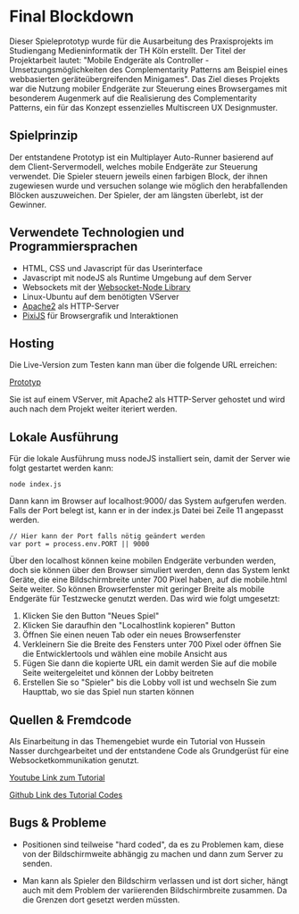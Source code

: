 #  Final Blockdown
Dieser Spieleprototyp wurde für die Ausarbeitung des Praxisprojekts im Studiengang Medieninformatik der TH Köln erstellt. Der Titel der Projektarbeit lautet: "Mobile Endgeräte als Controller - Umsetzungsmöglichkeiten des Complementarity Patterns am Beispiel eines webbasierten geräteübergreifenden Minigames".
Das Ziel dieses Projekts war die Nutzung mobiler Endgeräte zur Steuerung eines Browsergames mit besonderem Augenmerk auf die Realisierung des Complementarity Patterns, ein für das Konzept essenzielles Multiscreen UX Designmuster.

## Spielprinzip
Der entstandene Prototyp ist ein Multiplayer Auto-Runner basierend auf dem Client-Servermodell, welches mobile Endgeräte zur Steuerung verwendet. Die Spieler steuern jeweils einen farbigen Block, der ihnen zugewiesen wurde und versuchen solange wie möglich den herabfallenden Blöcken auszuweichen. Der Spieler, der am längsten überlebt, ist der Gewinner.

## Verwendete Technologien und Programmiersprachen
- HTML, CSS und Javascript für das Userinterface
- Javascript mit nodeJS als Runtime Umgebung auf dem Server
- Websockets mit der [Websocket-Node Library](https://github.com/theturtle32/WebSocket-Node)
- Linux-Ubuntu auf dem benötigten VServer
- [Apache2](https://httpd.apache.org/) als HTTP-Server
- [PixiJS](https://pixijs.com/) für Browsergrafik und Interaktionen

## Hosting
Die Live-Version zum Testen kann man über die folgende URL erreichen:

[Prototyp](https://florian-berghahn.de)

Sie ist auf einem VServer, mit Apache2 als HTTP-Server gehostet und wird auch nach dem Projekt weiter iteriert werden.

## Lokale Ausführung

Für die lokale Ausführung muss nodeJS installiert sein, damit der Server wie folgt gestartet werden kann: 
```
node index.js
```

Dann kann im Browser auf localhost:9000/ das System aufgerufen werden. Falls der Port belegt ist, kann er in der index.js Datei bei Zeile 11 angepasst werden.
```
// Hier kann der Port falls nötig geändert werden
var port = process.env.PORT || 9000
```
Über den localhost können keine mobilen Endgeräte verbunden werden, doch sie können über den Browser simuliert werden, denn das System lenkt Geräte, die eine Bildschirmbreite unter 700 Pixel haben, auf die mobile.html Seite weiter. So können Browserfenster mit geringer Breite als mobile Endgeräte für Testzwecke genutzt werden. Das wird wie folgt umgesetzt:

1. Klicken Sie den Button "Neues Spiel"
2. Klicken Sie daraufhin den "Localhostlink kopieren" Button  
3. Öffnen Sie einen neuen Tab oder ein neues Browserfenster
4. Verkleinern Sie die Breite des Fensters unter 700 Pixel oder öffnen Sie die Entwicklertools und wählen eine mobile Ansicht aus
5. Fügen Sie dann die kopierte URL ein damit werden Sie auf die mobile Seite weitergeleitet und können der Lobby beitreten 
6. Erstellen Sie so "Spieler" bis die Lobby voll ist und wechseln Sie zum Haupttab, wo sie das Spiel nun starten können

## Quellen & Fremdcode
Als Einarbeitung in das Themengebiet wurde ein Tutorial von Hussein Nasser durchgearbeitet und der entstandene Code als Grundgerüst für eine Websocketkommunikation genutzt.

[Youtube Link zum Tutorial](https://www.youtube.com/watch?v=cXxEiWudIUY)

[Github Link des Tutorial Codes](https://github.com/hnasr/javascript_playground/tree/master/websocket-cell-game)

## Bugs & Probleme

- Positionen sind teilweise "hard coded", da es zu Problemen kam, diese von der Bildschirmweite abhängig zu machen und dann zum Server zu senden.  

- Man kann als Spieler den Bildschirm verlassen und ist dort sicher, hängt auch mit dem Problem der variierenden Bildschirmbreite zusammen. Da die Grenzen dort gesetzt werden müssten.